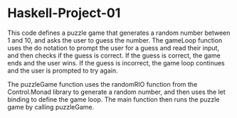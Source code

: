 # Haskell-Project-01

This code defines a puzzle game that generates a random number between 1 and 10, and asks the user to guess the number. The gameLoop function uses the do notation to prompt the user for a guess and read their input, and then checks if the guess is correct. If the guess is correct, the game ends and the user wins. If the guess is incorrect, the game loop continues and the user is prompted to try again.

The puzzleGame function uses the randomRIO function from the Control.Monad library to generate a random number, and then uses the let binding to define the game loop. The main function then runs the puzzle game by calling puzzleGame.
